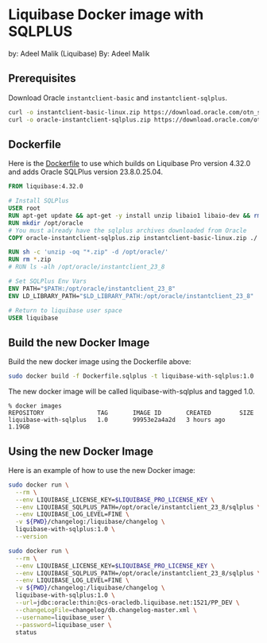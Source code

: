 # Liquibase Docker image with SQLPLUS
by: Adeel Malik (Liquibase)
By: Adeel Malik

## Prerequisites
Download Oracle `instantclient-basic` and `instantclient-sqlplus`.

``` sh
curl -o instantclient-basic-linux.zip https://download.oracle.com/otn_software/linux/instantclient/2380000/instantclient-basic-linux.x64-23.8.0.25.04.zip -SL
curl -o oracle-instantclient-sqlplus.zip https://download.oracle.com/otn_software/linux/instantclient/2380000/instantclient-sqlplus-linux.x64-23.8.0.25.04.zip -SL
```

## Dockerfile

Here is the [Dockerfile](Dockerfile.sqlplus) to use which builds on Liquibase Pro version 4.32.0 and adds Oracle SQLPlus version 23.8.0.25.04. 

``` Dockerfile
FROM liquibase:4.32.0

# Install SQLPlus
USER root
RUN apt-get update && apt-get -y install unzip libaio1 libaio-dev && rm -rf /var/lib/apt/lists/*
RUN mkdir /opt/oracle
# You must already have the sqlplus archives downloaded from Oracle
COPY oracle-instantclient-sqlplus.zip instantclient-basic-linux.zip ./

RUN sh -c 'unzip -oq "*.zip" -d /opt/oracle/' 
RUN rm *.zip
# RUN ls -alh /opt/oracle/instantclient_23_8

# Set SQLPlus Env Vars
ENV PATH="$PATH:/opt/oracle/instantclient_23_8"
ENV LD_LIBRARY_PATH="$LD_LIBRARY_PATH:/opt/oracle/instantclient_23_8"

# Return to liquibase user space
USER liquibase
```

## Build the new Docker Image

Build the new docker image using the Dockerfile above:

``` sh
sudo docker build -f Dockerfile.sqlplus -t liquibase-with-sqlplus:1.0 .
```

The new docker image will be called liquibase-with-sqlplus and tagged 1.0.

```
% docker images
REPOSITORY               TAG       IMAGE ID       CREATED        SIZE
liquibase-with-sqlplus   1.0       99953e2a4a2d   3 hours ago    1.19GB
```

## Using the new Docker Image

Here is an example of how to use the new Docker image:

``` sh
sudo docker run \
  --rm \
  --env LIQUIBASE_LICENSE_KEY=$LIQUIBASE_PRO_LICENSE_KEY \
  --env LIQUIBASE_SQLPLUS_PATH=/opt/oracle/instantclient_23_8/sqlplus \
  --env LIQUIBASE_LOG_LEVEL=FINE \
  -v ${PWD}/changelog:/liquibase/changelog \
  liquibase-with-sqlplus:1.0 \
  --version

sudo docker run \
  --rm \
  --env LIQUIBASE_LICENSE_KEY=$LIQUIBASE_PRO_LICENSE_KEY \
  --env LIQUIBASE_SQLPLUS_PATH=/opt/oracle/instantclient_23_8/sqlplus \
  --env LIQUIBASE_LOG_LEVEL=FINE \
  -v ${PWD}/changelog:/liquibase/changelog \
  liquibase-with-sqlplus:1.0 \
  --url=jdbc:oracle:thin:@cs-oracledb.liquibase.net:1521/PP_DEV \
  --changeLogFile=changelog/db.changelog-master.xml \
  --username=liquibase_user \
  --password=liquibase_user \
  status
```

